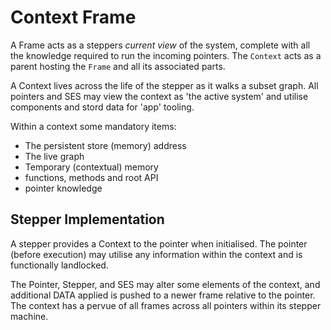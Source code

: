 # Context Frame

A Frame acts as a steppers _current view_ of the system, complete with all the knowledge required to run the incoming pointers. The `Context` acts as a parent hosting the `Frame` and all its associated parts.

A Context lives across the life of the stepper as it walks a subset graph. All pointers and SES may view the context as 'the active system' and utilise components and stord data for 'app' tooling.

Within a context some mandatory items:

+ The persistent store (memory) address
+ The live graph
+ Temporary (contextual) memory
+ functions, methods and root API
+ pointer knowledge

## Stepper Implementation

A stepper provides a Context to the pointer when initialised. The pointer (before execution) may utilise any information within the context and is functionally landlocked.

The Pointer, Stepper, and SES may alter some elements of the context, and additional DATA applied is pushed to a newer frame relative to the pointer. The context has a pervue of all frames across all pointers within its stepper machine.

